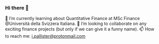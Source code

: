 ### Hi there 👋

🔭 I’m currently learning about Quantitative Finance at MSc Finance @Universitá della Svizzera Italiana.
👯 I’m looking to collaborate on any exciting finance projects (but only if we can give it a funny name).
📫 How to reach me: i.pallister@protonmail.com
